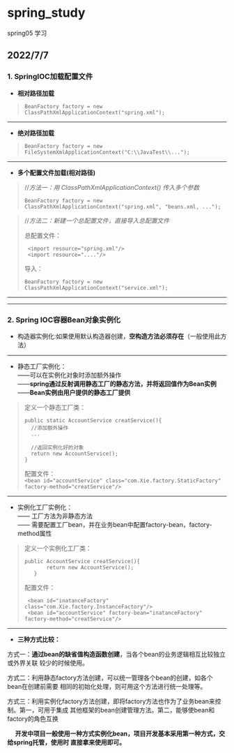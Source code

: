 # spring_study
spring05 学习

## 2022/7/7 
### 1. SpringIOC加载配置文件
+ **相对路径加载**
>`BeanFactory factory = new ClassPathXmlApplicationContext("spring.xml");`
-------------------
+ **绝对路径加载**
>`BeanFactory factory = new FileSystemXmlApplicationContext("C:\\JavaTest\\...");`
-----------------------------
+ **多个配置文件加载(相对路径)**
>//*方法一：用 ClassPathXmlApplicationContext() 传入多个参数*
> 
>`BeanFactory factory = new ClassPathXmlApplicationContext("spring.xml", "beans.xml, ...");`

> //*方法二：新建一个总配置文件，直接导入总配置文件*
> 
> 总配置文件：
> 
>```  
>  <import resource="spring.xml"/>  
>  <import resource="...."/>
> ```
> 导入：
> 
> `BeanFactory factory = new ClassPathXmlApplicationContext("service.xml");`
----------------------------------------
----------------------------------------
### 2. Spring IOC容器Bean对象实例化 
+ 构造器实例化:如果使用默认构造器创建，**空构造方法必须存在**（一般使用此方法）
---------------------------------
  + 静态工厂实例化：  
——可以在实例化对象时添加额外操作  
——**spring通过反射调用静态工厂的静态方法，并将返回值作为Bean实例**  
——**Bean实例由用户提供的静态工厂提供**

>定义一个静态工厂类：
> ```
> public static AccountService creatService(){
>   //添加额外操作
>   ...
> 
>   //返回实例化好的对象
>   return new AccountService();
> }
> ```
> 配置文件：  
> `<bean id="accountService" class="com.Xie.factory.StaticFactory" factory-method="creatService"/>`
--------------------------
+ 实例化工厂实例化：  
—— 工厂方法为非静态方法  
—— 需要配置工厂bean，并在业务bean中配置factory-bean，factory-method属性
>定义一个实例化工厂类：
> ```
> public AccountService creatService(){
>        return new AccountService();
>    }
>```
> 配置文件：
> ```
>  <bean id="inatanceFactory" class="com.Xie.factory.InstanceFactory"/>
>  <bean id="accountService" factory-bean="inatanceFactory" factory-method="creatService"/>
> ```
---------------------------
+ **三种方式比较：**  

方式一：**通过bean的缺省值构造函数创建**，当各个bean的业务逻辑相互比较独立或外界关联
较少的时候使用。  

方式二：利用静态factory方法创建，可以统一管理各个bean的创建，如各个bean在创建前需要
相同的初始化处理，则可用这个方法进行统一处理等。  

方式三：利用实例化factory方法创建，即将factory方法也作为了业务bean来控制。第一，可用于集成
其他框架的bean创建管理方法。第二，能够使bean和factory的角色互换  

&emsp; **开发中项目一般使用一种方式实例化bean，项目开发基本采用第一种方式，交给spring托管，使用时
直接拿来使用即可。**


    

